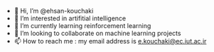 - 👋 Hi, I’m @ehsan-kouchaki
- 👀 I’m interested in artifitial intelligence  
- 🌱 I’m currently learning reinforcement learning
- 💞️ I’m looking to collaborate on machine learning projects
- 📫 How to reach me : my email address is e.kouchaki@ec.iut.ac.ir

<!---
ehsan-kouchaki/ehsan-kouchaki is a ✨ special ✨ repository because its `README.md` (this file) appears on your GitHub profile.
You can click the Preview link to take a look at your changes.
--->
